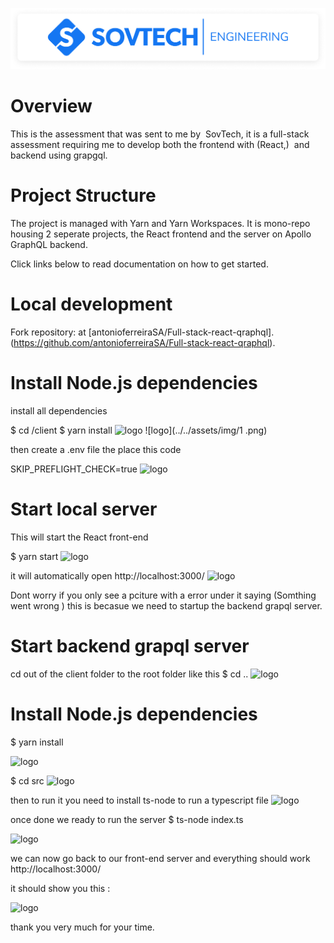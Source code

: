 ![logo](./logo.png)

# Overview

This is the assessment that was sent to me by  SovTech, it is a full-stack assessment requiring me to develop both the frontend with (React,)  and backend using grapgql.

# Project Structure

The project is managed with Yarn and Yarn Workspaces. It is mono-repo housing 2 seperate projects, the React frontend and the server on Apollo GraphQL backend.

Click links below to read documentation on how to get started.


# Local development
Fork repository:  at [antonioferreiraSA/Full-stack-react-qraphql].(https://github.com/antonioferreiraSA/Full-stack-react-qraphql).

# Install Node.js dependencies

install all dependencies 

 $ cd /client 
 $ yarn install
 ![logo](../../assets/img/11.png)
 ![logo](../../assets/img/1 .png)

 then create a .env file the place this code

  SKIP_PREFLIGHT_CHECK=true
 ![logo](../../assets/img/7.png)


# Start local server
 This will start the React front-end

 $ yarn start
 ![logo](../../assets/img/2.png)

 it will automatically open  http://localhost:3000/
 ![logo](../../assets/img/3.png)

 Dont worry if you only see a pciture with a error under it saying (Somthing went wrong ) this is becasue we need to startup the backend grapql server.

 # Start  backend grapql  server

  cd out of  the client folder to the root folder like this
  $ cd ..
 ![logo](../../assets/img/4.png)

 # Install Node.js dependencies
  $ yarn install

 ![logo](../../assets/img/5.png)

 $ cd src
 ![logo](../../assets/img/6.png)

 then to run it you need to install ts-node to run a typescript file 
 ![logo](../../assets/img/7.png)

 once done we ready to run the server
  $ ts-node index.ts

 ![logo](../../assets/img/9.png)


 we can now go back to our front-end  server and everything should work  http://localhost:3000/

 it should show you  this : 

 ![logo](../../assets/img/10.png)


 thank you very much for your time. 


























 


 










